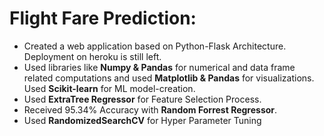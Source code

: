 # Flight Fare Prediction: 

- Created a web application based on Python-Flask Architecture. Deployment on heroku is still left.
- Used libraries like **Numpy & Pandas** for numerical and data frame related computations and used **Matplotlib & Pandas** for visualizations. Used **Scikit-learn** for ML model-creation.
- Used **ExtraTree Regressor** for Feature Selection Process.
- Received 95.34% Accuracy with **Random Forrest Regressor**.
- Used **RandomizedSearchCV** for Hyper Parameter Tuning
